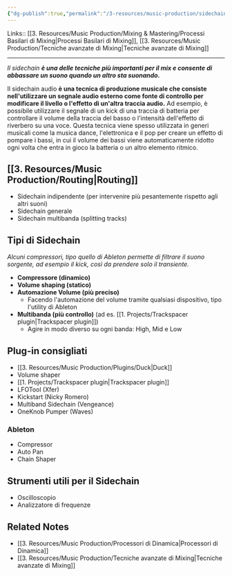 ```yaml
---
{"dg-publish":true,"permalink":"/3-resources/music-production/sidechain/"}
---
```


Links:: [[3. Resources/Music Production/Mixing & Mastering/Processi Basilari di Mixing\|Processi Basilari di Mixing]], [[3. Resources/Music Production/Tecniche avanzate di Mixing\|Tecniche avanzate di Mixing]]

---
_Il sidechain **è una delle tecniche più importanti per il mix e consente di abbassare un suono quando un altro sta suonando.**_

Il sidechain audio **è una tecnica di produzione musicale che consiste nell'utilizzare un segnale audio esterno come fonte di controllo per modificare il livello o l'effetto di un'altra traccia audio.** Ad esempio, è possibile utilizzare il segnale di un kick di una traccia di batteria per controllare il volume della traccia del basso o l'intensità dell'effetto di riverbero su una voce. Questa tecnica viene spesso utilizzata in generi musicali come la musica dance, l'elettronica e il pop per creare un effetto di pompare i bassi, in cui il volume dei bassi viene automaticamente ridotto ogni volta che entra in gioco la batteria o un altro elemento ritmico.

## [[3. Resources/Music Production/Routing\|Routing]]

- Sidechain indipendente (per intervenire più pesantemente rispetto agli altri suoni)
- Sidechain generale
- Sidechain multibanda (splitting tracks)

## Tipi di Sidechain

_Alcuni compressori, tipo quello di Ableton permette di filtrare il suono sorgente, ad esempio il kick, così da prendere solo il transiente._

- **Compressore (dinamico)**
- **Volume shaping (statico)**
- **Automazione Volume (più preciso)**
	- Facendo l'automazione del volume tramite qualsiasi dispositivo, tipo l'utility di Ableton
- **Multibanda (più controllo)** (ad es. [[1. Projects/Trackspacer plugin\|Trackspacer plugin]])
	- Agire in modo diverso su ogni banda: High, Mid e Low


## Plug-in consigliati

- [[3. Resources/Music Production/Plugins/Duck\|Duck]]
- Volume shaper
- [[1. Projects/Trackspacer plugin\|Trackspacer plugin]]
- LFOTool (Xfer)
- Kickstart (Nicky Romero)
- Multiband Sidechain (Vengeance)
- OneKnob Pumper (Waves)

### Ableton

- Compressor
- Auto Pan
- Chain Shaper

## Strumenti utili per il Sidechain

- Oscilloscopio
- Analizzatore di frequenze 

## Related Notes

- [[3. Resources/Music Production/Processori di Dinamica\|Processori di Dinamica]]
- [[3. Resources/Music Production/Tecniche avanzate di Mixing\|Tecniche avanzate di Mixing]]
